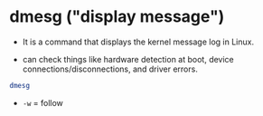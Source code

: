 # dmesg ("display message")
* It is a command that displays the kernel message log in Linux.

*  can check things like hardware detection at boot, device connections/disconnections, and driver errors.
```bash
dmesg 
```

* `-w` = follow